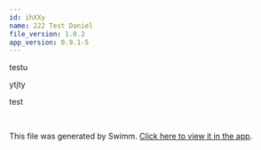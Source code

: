 ```yaml
---
id: ihXXy
name: 222 Test Daniel
file_version: 1.0.2
app_version: 0.9.1-5
---
```


testu

ytjty




test

<br/>

This file was generated by Swimm. [Click here to view it in the app](http://localhost:5001/repos/Z2l0aHViJTNBJTNBc3ItZXh0ZW5zaW9uJTNBJTNBZG91ZWs=/docs/ihXXy).